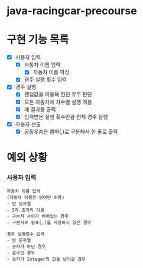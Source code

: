 # java-racingcar-precourse

# 구현 기능 목록

- [x] 사용자 입력
    - [x] 자동차 이름 입력
      - [x] 자동차 이름 파싱
    - [x] 경주 실행 횟수 입력
- [x] 경주 실행
  - [x] 랜덤값을 이용해 전진 유무 판단
  - [x] 모든 자동차에 차수별 실행 적용
  - [x] 매 결과를 출력
  - [x] 입력받은 실행 횟수만큼 전체 경주 실행
- [x] 우승자 선출
  - [x] 공동우승은 콤마(,)로 구분해서 한 줄로 출력

# 예외 상황
### 사용자 입력
    자동차 이름 입력
    (자동차 이름은 영어만 허용)
    - 빈 문자열
    - 5자 초과의 이름
    - 구분자 사이가 비어있는 경우
    - 구분자로 쉼표(,)를 사용하지 않은 경우

    경주 실행횟수 입력
    - 빈 문자열
    - 숫자가 아닌 경우
    - 음수인 경우
    - 숫자가 Integer의 값을 넘어갈 경우
